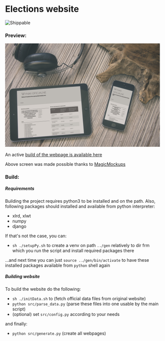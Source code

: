 # Elections website
![Shippable](https://img.shields.io/shippable/5444c5ecb904a4b21567b0ff.svg)

### Preview:

[![Webpage Preview](./assets/screenshot.jpg)](https://mbalc.github.io/election2k/index.html)

An active [build of the webpage is available here](https://mbalc.github.io/election2k/index.html)

Above screen was made possible thanks to [MagicMockups](http://magicmockups.com/)


### Build:

##### Requirements
Building the project requires python3 to be installed and on the path.
Also, following packages should installed and available from python
interpreter:
- xlrd, xlwt
- numpy
- django

If that's not the case, you can:
- `sh ./setupPy.sh` to create a venv on path `../gen` relatively to dir
frm which you run the script and install required packages there

...and next time you can just `source ../gen/bin/activate` to have
these installed packages available from `python` shell again

##### Building website
To build the website do the following:
- `sh ./initData.sh` to (fetch official data files from original website)
- `python src/parse_data.py` (parse these files into one usable by the main script)
- (optional) set `src/config.py` according to your needs

and finally:

- `python src/generate.py` (create all webpages)


